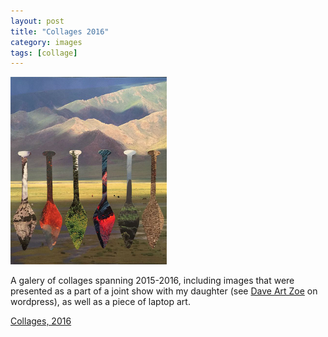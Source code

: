 ```yaml
---
layout: post
title: "Collages 2016"
category: images
tags: [collage]
---
```

[![Collages, 2016](/assets/vessels-wb.jpg)](http://imby.net/images/galleries/collage-2016/) 

A galery of collages spanning 2015-2016, including images that were presented as a part of a joint show with my daughter (see <a href="http://daveartzoe.wordpress.com">Dave Art Zoe</a> on wordpress), as well as a piece of laptop art.

<a href="http://imby.net/images/galleries/collage-2016/" target="_blank">Collages, 2016</a>
